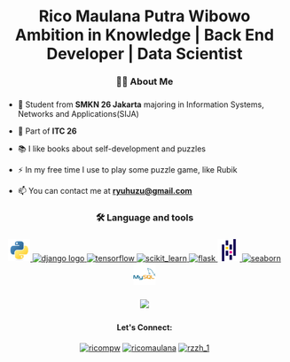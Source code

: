 ###

<h1 align="center">Rico Maulana Putra Wibowo<br>Ambition in Knowledge | Back End Developer | Data Scientist</h1>

###

<h3 align="center">👩‍💻  About Me</h3>

###

- 🏫 Student from **SMKN 26 Jakarta** majoring in Information Systems, Networks and Applications(SIJA)
  
- 🤝 Part of **ITC 26**

- 📚 I like books about self-development and puzzles

- ⚡ In my free time I use to play some puzzle game, like Rubik

- 📫 You can contact me at **ryuhuzu@gmail.com**

###

<h3 align="center">🛠 Language and tools</h3>

###

<div align="center">
<a href="https://www.python.org" target="_blank" rel="noreferrer"> <img src="https://raw.githubusercontent.com/devicons/devicon/master/icons/python/python-original.svg" alt="python" width="40" height="40"/> </a>
<a href="https://www.djangoproject.com" target="_blank" rel="noreferrer"> <img src="https://cdn.jsdelivr.net/gh/devicons/devicon/icons/django/django-plain.svg" height="40" alt="django logo"  /> </a> 
<a href="https://www.tensorflow.org" target="_blank" rel="noreferrer"> <img src="https://www.vectorlogo.zone/logos/tensorflow/tensorflow-icon.svg" alt="tensorflow" width="40" height="40"/> </a> 
<a href="https://scikit-learn.org/" target="_blank" rel="noreferrer"> <img src="https://upload.wikimedia.org/wikipedia/commons/0/05/Scikit_learn_logo_small.svg" alt="scikit_learn" width="40" height="40"/> </a> 
<a href="https://flask.palletsprojects.com/" target="_blank" rel="noreferrer"> <img src="https://www.vectorlogo.zone/logos/pocoo_flask/pocoo_flask-icon.svg" alt="flask" width="40" height="40"/> </a> 
<a href="https://pandas.pydata.org/" target="_blank" rel="noreferrer"> <img src="https://raw.githubusercontent.com/devicons/devicon/2ae2a900d2f041da66e950e4d48052658d850630/icons/pandas/pandas-original.svg" alt="pandas" width="40" height="40"/> </a> 
<a href="https://seaborn.pydata.org/" target="_blank" rel="noreferrer"> <img src="https://seaborn.pydata.org/_images/logo-mark-lightbg.svg" alt="seaborn" width="40" height="40"/> </a> 
<a href="https://www.mysql.com/" target="_blank" rel="noreferrer"> <img src="https://raw.githubusercontent.com/devicons/devicon/master/icons/mysql/mysql-original-wordmark.svg" alt="mysql" width="40" height="40"/> </a> 
</div>

###
<div align="center">
  <img height="150" src="https://camo.githubusercontent.com/62da68eb62b1e5f175f7d1f0191dd89a653d7908feb22d37d4a0ab07365d6791/68747470733a2f2f6d656469612e67697068792e636f6d2f6d656469612f4d3967624264396e6244724f5475314d71782f67697068792e676966"  />
</div>

###

<div align="center">
<h4>Let's Connect:</h4>
<a href="https://www.linkedin.com/in/ricompw/" target="blank"><img align="center" src="https://raw.githubusercontent.com/rahuldkjain/github-profile-readme-generator/master/src/images/icons/Social/linked-in-alt.svg" alt="ricompw" height="22" width="30" /></a>
<a href="https://www.kaggle.com/ricomaulana" target="blank"><img align="center" src="https://raw.githubusercontent.com/rahuldkjain/github-profile-readme-generator/master/src/images/icons/Social/kaggle.svg" alt="ricomaulana" height="22" width="30" /></a>
<a href="https://www.instagram.com/rzzh_1/" target="blank"><img align="center" src="https://raw.githubusercontent.com/rahuldkjain/github-profile-readme-generator/master/src/images/icons/Social/instagram.svg" alt="rzzh_1" height="22" width="30" /></a>
</div>

###

###

